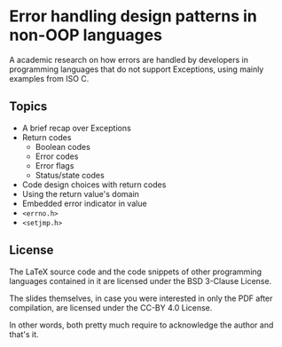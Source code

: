 Error handling design patterns in non-OOP languages
================================================================

A academic research on how errors are handled by developers in 
programming languages that do not support Exceptions, using 
mainly examples from ISO C.


Topics
----------------------------------------

- A brief recap over Exceptions
- Return codes
  - Boolean codes
  - Error codes
  - Error flags
  - Status/state codes
- Code design choices with return codes
- Using the return value's domain
- Embedded error indicator in value
- `<errno.h>`
- `<setjmp.h>`


License
----------------------------------------

The LaTeX source code and the code snippets of other 
programming languages contained in it are licensed under the 
BSD 3-Clause License.

The slides themselves, in case you were interested in only the
PDF after compilation, are licensed under the CC-BY 4.0
License.

In other words, both pretty much require to acknowledge the
author and that's it.
